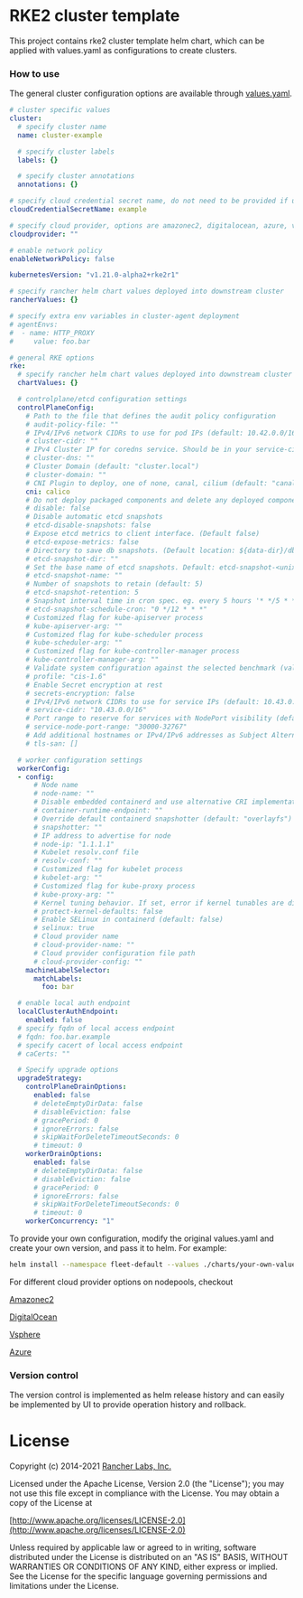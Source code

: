 # RKE2 cluster template

This project contains rke2 cluster template helm chart, which can be applied with values.yaml as configurations to create clusters.

### How to use

The general cluster configuration options are available through [values.yaml](./charts/values.yaml).

```yaml
# cluster specific values
cluster:
  # specify cluster name
  name: cluster-example

  # specify cluster labels
  labels: {}

  # specify cluster annotations
  annotations: {}

# specify cloud credential secret name, do not need to be provided if using custom driver
cloudCredentialSecretName: example

# specify cloud provider, options are amazonec2, digitalocean, azure, vsphere or custom
cloudprovider: ""

# enable network policy
enableNetworkPolicy: false

kubernetesVersion: "v1.21.0-alpha2+rke2r1"

# specify rancher helm chart values deployed into downstream cluster
rancherValues: {}

# specify extra env variables in cluster-agent deployment
# agentEnvs:
#  - name: HTTP_PROXY
#     value: foo.bar

# general RKE options
rke:
  # specify rancher helm chart values deployed into downstream cluster
  chartValues: {}

  # controlplane/etcd configuration settings
  controlPlaneConfig:
    # Path to the file that defines the audit policy configuration
    # audit-policy-file: ""
    # IPv4/IPv6 network CIDRs to use for pod IPs (default: 10.42.0.0/16)
    # cluster-cidr: ""
    # IPv4 Cluster IP for coredns service. Should be in your service-cidr range (default: 10.43.0.10)
    # cluster-dns: ""
    # Cluster Domain (default: "cluster.local")
    # cluster-domain: ""
    # CNI Plugin to deploy, one of none, canal, cilium (default: "canal")
    cni: calico
    # Do not deploy packaged components and delete any deployed components (valid items: rke2-coredns, rke2-ingress-nginx, rke2-kube-proxy, rke2-metrics-server)
    # disable: false
    # Disable automatic etcd snapshots
    # etcd-disable-snapshots: false
    # Expose etcd metrics to client interface. (Default false)
    # etcd-expose-metrics: false
    # Directory to save db snapshots. (Default location: ${data-dir}/db/snapshots)
    # etcd-snapshot-dir: ""
    # Set the base name of etcd snapshots. Default: etcd-snapshot-<unix-timestamp> (default: "etcd-snapshot")
    # etcd-snapshot-name: ""
    # Number of snapshots to retain (default: 5)
    # etcd-snapshot-retention: 5
    # Snapshot interval time in cron spec. eg. every 5 hours '* */5 * * *' (default: "0 */12 * * *")
    # etcd-snapshot-schedule-cron: "0 */12 * * *"
    # Customized flag for kube-apiserver process
    # kube-apiserver-arg: ""
    # Customized flag for kube-scheduler process
    # kube-scheduler-arg: ""
    # Customized flag for kube-controller-manager process
    # kube-controller-manager-arg: ""
    # Validate system configuration against the selected benchmark (valid items: cis-1.5, cis-1.6 )
    # profile: "cis-1.6"
    # Enable Secret encryption at rest
    # secrets-encryption: false
    # IPv4/IPv6 network CIDRs to use for service IPs (default: 10.43.0.0/16)
    # service-cidr: "10.43.0.0/16"
    # Port range to reserve for services with NodePort visibility (default: "30000-32767")
    # service-node-port-range: "30000-32767"
    # Add additional hostnames or IPv4/IPv6 addresses as Subject Alternative Names on the server TLS cert
    # tls-san: []

  # worker configuration settings
  workerConfig:
  - config:
      # Node name
      # node-name: ""
      # Disable embedded containerd and use alternative CRI implementation
      # container-runtime-endpoint: ""
      # Override default containerd snapshotter (default: "overlayfs")
      # snapshotter: ""
      # IP address to advertise for node
      # node-ip: "1.1.1.1"
      # Kubelet resolv.conf file
      # resolv-conf: ""
      # Customized flag for kubelet process
      # kubelet-arg: ""
      # Customized flag for kube-proxy process
      # kube-proxy-arg: ""
      # Kernel tuning behavior. If set, error if kernel tunables are different than kubelet defaults. (default: false)
      # protect-kernel-defaults: false
      # Enable SELinux in containerd (default: false)
      # selinux: true
      # Cloud provider name
      # cloud-provider-name: ""
      # Cloud provider configuration file path
      # cloud-provider-config: ""
    machineLabelSelector:
      matchLabels:
        foo: bar

  # enable local auth endpoint
  localClusterAuthEndpoint: 
    enabled: false
  # specify fqdn of local access endpoint
  # fqdn: foo.bar.example
  # specify cacert of local access endpoint
  # caCerts: ""

  # Specify upgrade options
  upgradeStrategy: 
    controlPlaneDrainOptions: 
      enabled: false
      # deleteEmptyDirData: false
      # disableEviction: false
      # gracePeriod: 0
      # ignoreErrors: false
      # skipWaitForDeleteTimeoutSeconds: 0
      # timeout: 0
    workerDrainOptions:
      enabled: false
      # deleteEmptyDirData: false
      # disableEviction: false
      # gracePeriod: 0
      # ignoreErrors: false
      # skipWaitForDeleteTimeoutSeconds: 0
      # timeout: 0
    workerConcurrency: "1"
```

To provide your own configuration, modify the original values.yaml and create your own version, and pass it to helm. For example:

```bash
helm install --namespace fleet-default --values ./charts/your-own-values.yaml do-cluster ./charts
```

For different cloud provider options on nodepools, checkout

[Amazonec2](./charts/values-aws.yaml)

[DigitalOcean](./charts/values-do.yaml)

[Vsphere](./charts/values-vsphere.yaml)

[Azure](./charts/values-azure.yaml)

### Version control

The version control is implemented as helm release history and can easily be implemented by UI to provide operation history and rollback.

# License

Copyright (c) 2014-2021 [Rancher Labs, Inc.](http://rancher.com)

Licensed under the Apache License, Version 2.0 (the "License");
you may not use this file except in compliance with the License.
You may obtain a copy of the License at

[http://www.apache.org/licenses/LICENSE-2.0](http://www.apache.org/licenses/LICENSE-2.0)

Unless required by applicable law or agreed to in writing, software
distributed under the License is distributed on an "AS IS" BASIS,
WITHOUT WARRANTIES OR CONDITIONS OF ANY KIND, either express or implied.
See the License for the specific language governing permissions and
limitations under the License.
